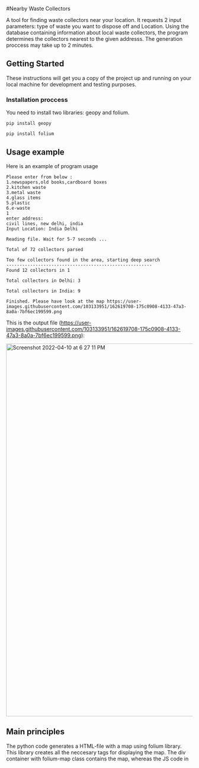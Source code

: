
#Nearby Waste Collectors

A tool for finding waste collectors near your location. It requests 2 input parameters: type of waste you want to dispose off and Location. Using the database containing information about local waste collectors, the program determines the  collectors nearest to the given addresss. The generation proccess may take up to 2 minutes.

## Getting Started

These instructions will get you a copy of the project up and running on your local machine for development and testing purposes.

### Installation proccess

You need to install two libraries: geopy and folium.

```
pip install geopy
```
```
pip install folium 
```

## Usage example

Here is an example of program usage

```
Please enter from below :
1.newspapers,old books,cardboard boxes 
2.kitchen waste
3.metal waste
4.glass items
5.plastic
6.e-waste
1
enter address: 
civil lines, new delhi, india
Input Location: India Delhi

Reading file. Wait for 5-7 seconds ...

Total of 72 collectors parsed

Too few collectors found in the area, starting deep search
-------------------------------------------------------
Found 12 collectors in 1 
 
Total collectors in Delhi: 3 
 
Total collectors in India: 9 

Finished. Please have look at the map https://user-images.githubusercontent.com/103133951/162619708-175c0908-4133-47a3-8a0a-7bf6ec199599.png
```

This is the output file (https://user-images.githubusercontent.com/103133951/162619708-175c0908-4133-47a3-8a0a-7bf6ec199599.png):

<img width="1007" alt="Screenshot 2022-04-10 at 6 27 11 PM" src="https://user-images.githubusercontent.com/103133951/162619708-175c0908-4133-47a3-8a0a-7bf6ec199599.png">

## Main principles

The python code generates a HTML-file with a map using folium library. This library creates all the neccesary tags for displaying the map. The div container with folium-map class contains the map, whereas the JS code in <script> tag enables smooth user interaction. There are also some basic CSS styles applied.

## Author

**Anjali Kedia, Anushka Agarwal, Pritika Kannapiran, Srijena Guin**

## License

This project is licensed under the MIT License
